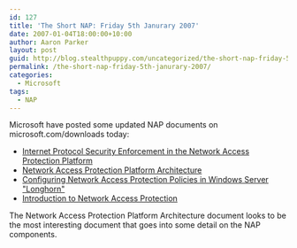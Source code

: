 ```yaml
---
id: 127
title: 'The Short NAP: Friday 5th Janurary 2007'
date: 2007-01-04T18:00:00+10:00
author: Aaron Parker
layout: post
guid: http://blog.stealthpuppy.com/uncategorized/the-short-nap-friday-5th-janurary-2007
permalink: /the-short-nap-friday-5th-janurary-2007/
categories:
  - Microsoft
tags:
  - NAP
---
```

Microsoft have posted some updated NAP documents on microsoft.com/downloads today:

  * [Internet Protocol Security Enforcement in the Network Access Protection Platform](http://www.microsoft.com/downloads/details.aspx?FamilyID=144cc69f-790f-4f52-8846-3f3b8584d7cd&DisplayLang=en)
  * [Network Access Protection Platform Architecture](http://www.microsoft.com/downloads/details.aspx?FamilyID=2f37651e-1749-45c3-996e-53de05d44ef7&DisplayLang=en)
  * [Configuring Network Access Protection Policies in Windows Server "Longhorn"](http://www.microsoft.com/downloads/details.aspx?FamilyID=8e47649e-962c-42f8-9e6f-21c5ccdcf490&DisplayLang=en)
  * [Introduction to Network Access Protection](http://www.microsoft.com/downloads/details.aspx?FamilyID=5d5e243a-23a8-479c-9f2d-37d6d79153e7&DisplayLang=en)

The Network Access Protection Platform Architecture document looks to be the most interesting document that goes into some detail on the NAP components.